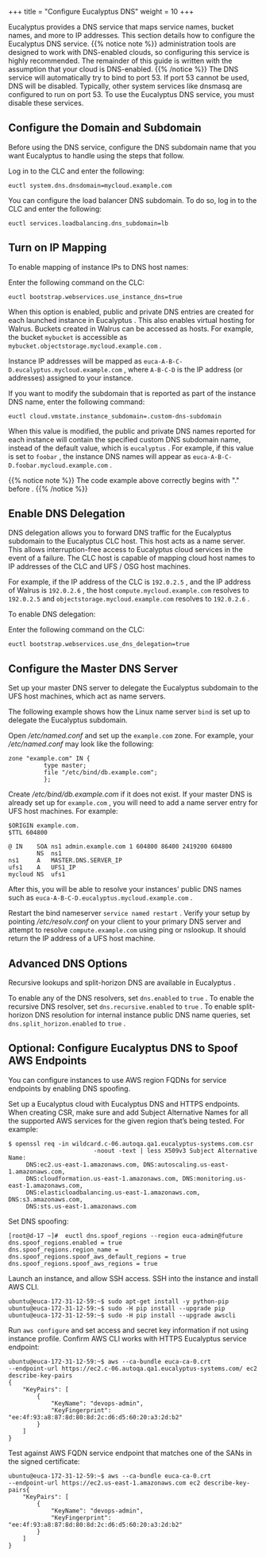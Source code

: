 +++
title = "Configure Eucalyptus DNS"
weight = 10
+++

Eucalyptus provides a DNS service that maps service names, bucket names, and more to IP addresses. This section details how to configure the Eucalyptus DNS service.
{{% notice note %}}
administration tools are designed to work with DNS-enabled clouds, so configuring this service is highly recommended. The remainder of this guide is written with the assumption that your cloud is DNS-enabled. 
{{% /notice %}}
The DNS service will automatically try to bind to port 53. If port 53 cannot be used, DNS will be disabled. Typically, other system services like dnsmasq are configured to run on port 53. To use the Eucalyptus DNS service, you must disable these services. 


## Configure the Domain and Subdomain
Before using the DNS service, configure the DNS subdomain name that you want Eucalyptus to handle using the steps that follow. 

Log in to the CLC and enter the following: 

    euctl system.dns.dnsdomain=mycloud.example.com

You can configure the load balancer DNS subdomain. To do so, log in to the CLC and enter the following: 

    euctl services.loadbalancing.dns_subdomain=lb


## Turn on IP Mapping
To enable mapping of instance IPs to DNS host names: 

Enter the following command on the CLC: 

    euctl bootstrap.webservices.use_instance_dns=true

When this option is enabled, public and private DNS entries are created for each launched instance in Eucalyptus . This also enables virtual hosting for Walrus. Buckets created in Walrus can be accessed as hosts. For example, the bucket `mybucket` is accessible as `mybucket.objectstorage.mycloud.example.com` . 

Instance IP addresses will be mapped as `euca-A-B-C-D.eucalyptus.mycloud.example.com` , where `A-B-C-D` is the IP address (or addresses) assigned to your instance. 

If you want to modify the subdomain that is reported as part of the instance DNS name, enter the following command: 

    euctl cloud.vmstate.instance_subdomain=.custom-dns-subdomain

When this value is modified, the public and private DNS names reported for each instance will contain the specified custom DNS subdomain name, instead of the default value, which is `eucalyptus` . For example, if this value is set to `foobar` , the instance DNS names will appear as `euca-A-B-C-D.foobar.mycloud.example.com` . 


{{% notice note %}}
The code example above correctly begins with "." before . 
{{% /notice %}}

## Enable DNS Delegation
DNS delegation allows you to forward DNS traffic for the Eucalyptus subdomain to the Eucalyptus CLC host. This host acts as a name server. This allows interruption-free access to Eucalyptus cloud services in the event of a failure. The CLC host is capable of mapping cloud host names to IP addresses of the CLC and UFS / OSG host machines. 

For example, if the IP address of the CLC is `192.0.2.5` , and the IP address of Walrus is `192.0.2.6` , the host `compute.mycloud.example.com` resolves to `192.0.2.5` and `objectstorage.mycloud.example.com` resolves to `192.0.2.6` . 

To enable DNS delegation: 

Enter the following command on the CLC: 

    euctl bootstrap.webservices.use_dns_delegation=true


## Configure the Master DNS Server
Set up your master DNS server to delegate the Eucalyptus subdomain to the UFS host machines, which act as name servers. 

The following example shows how the Linux name server `bind` is set up to delegate the Eucalyptus subdomain. 

Open */etc/named.conf* and set up the `example.com` zone. For example, your */etc/named.conf* may look like the following: 

    zone "example.com" IN {
    	      type master;
    	      file "/etc/bind/db.example.com";
    	      };
    	    

Create */etc/bind/db.example.com* if it does not exist. If your master DNS is already set up for `example.com` , you will need to add a name server entry for UFS host machines. For example: 

    $ORIGIN example.com.
    $TTL 604800
    
    @ IN    SOA ns1 admin.example.com 1 604800 86400 2419200 604800
            NS  ns1
    ns1     A   MASTER.DNS.SERVER_IP
    ufs1    A   UFS1_IP
    mycloud NS  ufs1

After this, you will be able to resolve your instances' public DNS names such as `euca-A-B-C-D.eucalyptus.mycloud.example.com` . 

Restart the bind nameserver `service named restart` . Verify your setup by pointing */etc/resolv.conf* on your client to your primary DNS server and attempt to resolve `compute.example.com` using ping or nslookup. It should return the IP address of a UFS host machine. 
## Advanced DNS Options
Recursive lookups and split-horizon DNS are available in Eucalyptus . 

To enable any of the DNS resolvers, set `dns.enabled` to `true` . To enable the recursive DNS resolver, set `dns.recursive.enabled` to `true` . To enable split-horizon DNS resolution for internal instance public DNS name queries, set `dns.split_horizon.enabled` to `true` . 
## Optional: Configure Eucalyptus DNS to Spoof AWS Endpoints
You can configure instances to use AWS region FQDNs for service endpoints by enabling DNS spoofing. 

Set up a Eucalyptus cloud with Eucalyptus DNS and HTTPS endpoints. When creating CSR, make sure and add Subject Alternative Names for all the supported AWS services for the given region that’s being tested. For example: 

    $ openssl req -in wildcard.c-06.autoqa.qa1.eucalyptus-systems.com.csr 
    						-noout -text | less X509v3 Subject Alternative Name:
         DNS:ec2.us-east-1.amazonaws.com, DNS:autoscaling.us-east-1.amazonaws.com, 
         DNS:cloudformation.us-east-1.amazonaws.com, DNS:monitoring.us-east-1.amazonaws.com, 
         DNS:elasticloadbalancing.us-east-1.amazonaws.com, DNS:s3.amazonaws.com, 
         DNS:sts.us-east-1.amazonaws.com

Set DNS spoofing: 

    [root@d-17 ~]#  euctl dns.spoof_regions --region euca-admin@future
    dns.spoof_regions.enabled = true
    dns.spoof_regions.region_name =
    dns.spoof_regions.spoof_aws_default_regions = true
    dns.spoof_regions.spoof_aws_regions = true

Launch an instance, and allow SSH access. SSH into the instance and install AWS CLI. 

    ubuntu@euca-172-31-12-59:~$ sudo apt-get install -y python-pip
    ubuntu@euca-172-31-12-59:~$ sudo -H pip install --upgrade pip
    ubuntu@euca-172-31-12-59:~$ sudo -H pip install --upgrade awscli

Run `aws configure` and set access and secret key information if not using instance profile. Confirm AWS CLI works with HTTPS Eucalyptus service endpoint: 

    ubuntu@euca-172-31-12-59:~$ aws --ca-bundle euca-ca-0.crt 
    --endpoint-url https://ec2.c-06.autoqa.qa1.eucalyptus-systems.com/ ec2 describe-key-pairs
    {
        "KeyPairs": [
            {
                "KeyName": "devops-admin",
                "KeyFingerprint": "ee:4f:93:a8:87:8d:80:8d:2c:d6:d5:60:20:a3:2d:b2"
            }
        ]
    }

Test against AWS FQDN service endpoint that matches one of the SANs in the signed certificate: 

    ubuntu@euca-172-31-12-59:~$ aws --ca-bundle euca-ca-0.crt 
    --endpoint-url https://ec2.us-east-1.amazonaws.com ec2 describe-key-pairs{
        "KeyPairs": [
            {
                "KeyName": "devops-admin",
                "KeyFingerprint": "ee:4f:93:a8:87:8d:80:8d:2c:d6:d5:60:20:a3:2d:b2"
            }
        ]
    }				

